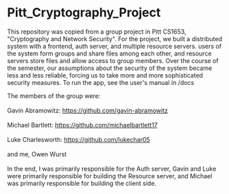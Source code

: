 # Pitt_Cryptography_Project

This repository was copied from a group project in Pitt CS1653, "Cryptography and Network Security". For the project, we built a distributed system with a frontend, auth server, and multiple resource servers. users of the system form groups and share files among each other, and resource servers store files and allow access to group members. Over the course of the semester, our assumptions about the security of the system became less and less reliable, forcing us to take more and more sophisticated security measures. To run the app, see the user's manual in /docs<br>  

The members of the group were: <br>  
Gavin Abramowitz: https://github.com/gavin-abramowitz<br>  
Michael Bartlett: https://github.com/michaelbartlett17<br>  
Luke Charlesworth: https://github.com/lukechar05<br>  
and me, Owen Wurst<br>  
In the end, I was primarily responsible for the Auth server, Gavin and Luke were primarily responsible for building the Resource server, and Michael was primarily responsible for building the client side.
